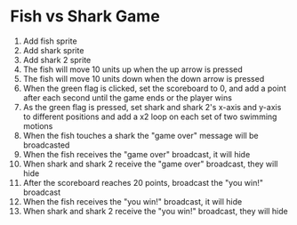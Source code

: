 # Fish vs Shark Game

1. Add fish sprite
2. Add shark sprite 
3. Add shark 2 sprite 
4. The fish will move 10 units up when the up arrow is pressed
5. The fish will move 10 units down when the down arrow is pressed 
6. When the green flag is clicked, set the scoreboard to 0, and add a point after each second until the game ends or the player wins 
7. As the green flag is pressed, set shark and shark 2's x-axis and y-axis to different positions and add a x2 loop on each set of two swimming motions
8. When the fish touches a shark the "game over" message will be broadcasted 
9. When the fish receives the "game over" broadcast, it will hide 
10. When shark and shark 2 receive the "game over" broadcast, they will hide 
11. After the scoreboard reaches 20 points, broadcast the "you win!" broadcast
12. When the fish receives the "you win!" broadcast, it will hide
13. When shark and shark 2 receive the "you win!" broadcast, they will hide
